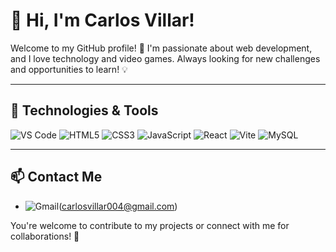 # 👋 Hi, I'm Carlos Villar!

Welcome to my GitHub profile! 🚀 I'm passionate about web development, and I love technology and video games. Always looking for new challenges and opportunities to learn! 💡

---

## 🚀 Technologies & Tools


![VS Code](https://img.shields.io/badge/VSCode-007ACC?style=for-the-badge&logo=visual-studio-code&logoColor=white)
![HTML5](https://img.shields.io/badge/HTML5-E34F26?style=for-the-badge&logo=html5&logoColor=white)
![CSS3](https://img.shields.io/badge/CSS3-1572B6?style=for-the-badge&logo=css3&logoColor=white)
![JavaScript](https://img.shields.io/badge/JavaScript-F7DF1E?style=for-the-badge&logo=javascript&logoColor=black)
![React](https://img.shields.io/badge/React-61DAFB?style=for-the-badge&logo=react&logoColor=black)
![Vite](https://img.shields.io/badge/Vite-646CFF?style=for-the-badge&logo=vite&logoColor=white)
![MySQL](https://img.shields.io/badge/MySQL-4479A1?style=for-the-badge&logo=mysql&logoColor=white)

---

## 📫 Contact Me

<!---- 💼 [LinkedIn](https://www.linkedin.com/in/yourname/)--->
- ![Gmail](https://img.shields.io/badge/Gmail-D14836?style=for-the-badge&logo=gmail&logoColor=white)(carlosvillar004@gmail.com)
<!----- 🌍 [Portfolio](https://yourdomain.com)--->

You're welcome to contribute to my projects or connect with me for collaborations! 🚀
<!---
carlosvillaar/carlosvillaar is a ✨ special ✨ repository because its `README.md` (this file) appears on your GitHub profile.
You can click the Preview link to take a look at your changes.
--->
